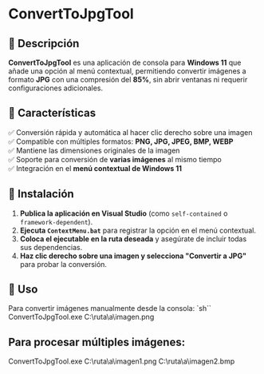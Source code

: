 # ConvertToJpgTool

## 📌 Descripción
**ConvertToJpgTool** es una aplicación de consola para **Windows 11** que añade una opción al menú contextual, permitiendo convertir imágenes a formato **JPG** con una compresión del **85%**, sin abrir ventanas ni requerir configuraciones adicionales.

## 🚀 Características
✅ Conversión rápida y automática al hacer clic derecho sobre una imagen  
✅ Compatible con múltiples formatos: **PNG, JPG, JPEG, BMP, WEBP**  
✅ Mantiene las dimensiones originales de la imagen  
✅ Soporte para conversión de **varias imágenes** al mismo tiempo  
✅ Integración en el **menú contextual de Windows 11**  

## 🔧 Instalación
1. **Publica la aplicación en Visual Studio** (como `self-contained` o `framework-dependent`).  
2. **Ejecuta `ContextMenu.bat`** para registrar la opción en el menú contextual.  
3. **Coloca el ejecutable en la ruta deseada** y asegúrate de incluir todas sus dependencias.  
4. **Haz clic derecho sobre una imagen y selecciona "Convertir a JPG"** para probar la conversión.  

## 📜 Uso
Para convertir imágenes manualmente desde la consola:
`sh``
ConvertToJpgTool.exe C:\ruta\a\imagen.png

## Para procesar múltiples imágenes:

ConvertToJpgTool.exe C:\ruta\a\imagen1.png C:\ruta\a\imagen2.bmp
